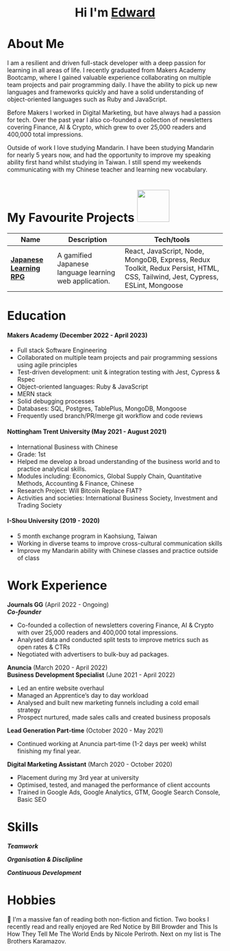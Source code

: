<h1 align="center"> Hi I'm <a href="https://www.linkedin.com/in/edwardthomas99/">Edward</a> </h1>

<h1 id="about-me"> About Me </h1>
I am a resilient and driven full-stack developer with a deep passion for learning in all areas of life. I recently graduated from Makers Academy Bootcamp, where I gained valuable experience collaborating on multiple team projects and pair programming daily. I have the ability to pick up new languages and frameworks quickly and have a solid understanding of object-oriented languages such as Ruby and JavaScript.

Before Makers I worked in Digital Marketing, but have always had a passion for tech. Over the past year I also co-founded a collection of newsletters covering Finance, AI & Crypto, which grew to over 25,000 readers and 400,000 total impressions.

Outside of work I love studying Mandarin. I have been studying Mandarin for nearly 5 years now, and had the opportunity to improve my speaking ability first hand whilst studying in Taiwan. I still spend my weekends communicating with my Chinese teacher and learning new vocabulary.

<h1 id="projects"> My Favourite Projects <img src="https://media0.giphy.com/media/2IudUHdI075HL02Pkk/giphy.gif?cid=ecf05e470f0oewhhv0rz77jd5i3g92pnd9ifisk3u2ymxxv5&rid=giphy.gif&ct=g" width="75" ></h1>

| Name                         | Description                                                                                     | Tech/tools                          |
| ---------------------------- | ----------------------------------------------------------------------------------------------- | ----------------------------------- |
|  [**Japanese Learning RPG**](https://github.com/edwardfgt/Japanese-learning-RPG)             | A gamified Japanese language learning web application.| React, JavaScript, Node, MongoDB, Express, Redux Toolkit, Redux Persist, HTML, CSS, Tailwind, Jest, Cypress, ESLint, Mongoose |

<h1 id="education"> Education </h1>


#### Makers Academy (December 2022 - April 2023)
-   Full stack Software Engineering
-   Collaborated on multiple team projects and pair programming sessions using agile principles
-   Test-driven development: unit & integration testing with Jest, Cypress & Rspec
-   Object-oriented languages: Ruby & JavaScript
-   MERN stack
-   Solid debugging processes
-   Databases: SQL, Postgres, TablePlus, MongoDB, Mongoose
-   Frequently used branch/PR/merge git workflow and code reviews


#### Nottingham Trent University (May 2021 - August 2021)

-   International Business with Chinese
-   Grade: 1st
-   Helped me develop a broad understanding of the business world and to practice analytical skills.
-   Modules including: Economics, Global Supply Chain, Quantitative Methods, Accounting & Finance, Chinese
-   Research Project: Will Bitcoin Replace FIAT?
-   Activities and societies: International Business Society, Investment and Trading Society

#### I-Shou University (2019 - 2020)
-   5 month exchange program in Kaohsiung, Taiwan
-   Working in diverse teams to improve cross-cultural communication skills
-   Improve my Mandarin ability with Chinese classes and practice outside of class

<h1 id="work"> Work Experience </h1>

**Journals GG** (April 2022 - Ongoing)  
**_Co-founder_**

-   Co-founded a collection of newsletters covering Finance, AI & Crypto with over 25,000 readers and 400,000 total impressions.
-   Analysed data and conducted split tests to improve metrics such as open rates & CTRs
-   Negotiated with advertisers to bulk-buy ad packages.

**Anuncia** (March 2020 - April 2022) <br/>
**Business Development Specialist** (June 2021 - April 2022)  

-   Led an entire website overhaul
-   Managed an Apprentice’s day to day workload 
-   Analysed and built new marketing funnels including a cold email strategy
-   Prospect nurtured, made sales calls and created business proposals

**Lead Generation Part-time** (October 2020 - May 2021)

-   Continued working at Anuncia part-time (1-2 days per week) whilst finishing my final year.

**Digital Marketing Assistant** (March 2020 - October 2020)
-   Placement during my 3rd year at university
-   Optimised, tested, and managed the performance of client accounts
-   Trained in Google Ads, Google Analytics, GTM, Google Search Console, Basic SEO


<h1 id="skills"> Skills </h1>

***Teamwork*** <br/>


***Organisation & Disclipline*** <br/>

***Continuous Development*** <br/>





<h1 id="hobbies"> Hobbies </h1>

📖 I'm a massive fan of reading both non-fiction and fiction. Two books I recently read and really enjoyed are Red Notice by Bill Browder and This Is How They Tell Me The World Ends by Nicole Perlroth. Next on my list is The Brothers Karamazov.
